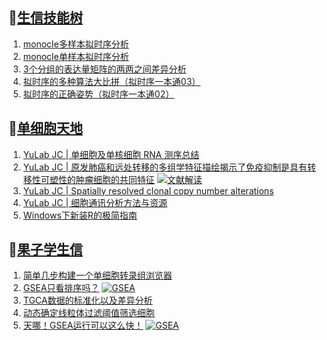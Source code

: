 ## 📝[生信技能树](https://github.com/ixxmu/mp_duty/issues?q=label%3A%E7%94%9F%E4%BF%A1%E6%8A%80%E8%83%BD%E6%A0%91+is%3Aclosed)
<!-- 1issueTable -->

1. [monocle多样本拟时序分析](https://github.com/ixxmu/mp_duty/issues/5147) 
2. [monocle单样本拟时序分析](https://github.com/ixxmu/mp_duty/issues/5146) 
3. [3个分组的表达量矩阵的两两之间差异分析](https://github.com/ixxmu/mp_duty/issues/5137) 
4. [拟时序的多种算法大比拼（拟时序一本通03）](https://github.com/ixxmu/mp_duty/issues/5096) 
5. [拟时序的正确姿势（拟时序一本通02）](https://github.com/ixxmu/mp_duty/issues/5095) 
<!-- 1issueTable -->
## 📝[单细胞天地](https://github.com/ixxmu/mp_duty/issues?q=label%3A%E5%8D%95%E7%BB%86%E8%83%9E%E5%A4%A9%E5%9C%B0+is%3Aclosed)
<!-- 2issueTable -->

1. [YuLab JC | 单细胞及单核细胞 RNA 测序总结](https://github.com/ixxmu/mp_duty/issues/4934) 
2. [YuLab JC | 原发肺癌和远处转移的多组学特征描绘揭示了免疫抑制是具有转移性可塑性的肿瘤细胞的共同特征](https://github.com/ixxmu/mp_duty/issues/4864) [![文献解读](https://img.shields.io/github/labels/ixxmu/mp_duty/文献解读)](https://github.com/ixxmu/mp_duty/labels/文献解读)
3. [YuLab JC | Spatially resolved clonal copy number alterations](https://github.com/ixxmu/mp_duty/issues/4815) 
4. [YuLab JC | 细胞通讯分析方法与资源](https://github.com/ixxmu/mp_duty/issues/4776) 
5. [Windows下新装R的极简指南](https://github.com/ixxmu/mp_duty/issues/4626) 
<!-- 2issueTable -->

## 📝[果子学生信](https://github.com/ixxmu/mp_duty/issues?q=label%3A%E6%9E%9C%E5%AD%90%E5%AD%A6%E7%94%9F%E4%BF%A1+is%3Aclosed)
<!-- 3issueTable -->

1. [简单几步构建一个单细胞转录组浏览器](https://github.com/ixxmu/mp_duty/issues/5103) 
2. [GSEA只看排序吗？](https://github.com/ixxmu/mp_duty/issues/4920) [![GSEA](https://img.shields.io/github/labels/ixxmu/mp_duty/GSEA)](https://github.com/ixxmu/mp_duty/labels/GSEA)
3. [TGCA数据的标准化以及差异分析](https://github.com/ixxmu/mp_duty/issues/4829) 
4. [动态确定线粒体过滤阈值筛选细胞](https://github.com/ixxmu/mp_duty/issues/4754) 
5. [天哪！GSEA运行可以这么快！](https://github.com/ixxmu/mp_duty/issues/4602) [![GSEA](https://img.shields.io/github/labels/ixxmu/mp_duty/GSEA)](https://github.com/ixxmu/mp_duty/labels/GSEA)
<!-- 3issueTable -->
